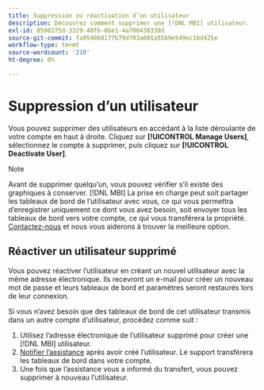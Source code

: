 ```yaml
---
title: Suppression ou réactivation d’un utilisateur
description: Découvrez comment supprimer une [!DNL MBI] utilisateur.
exl-id: 0590275d-3329-40fb-8be1-4a700438338d
source-git-commit: fa954868177b79d703a601a55b9e549ec1bd425e
workflow-type: tm+mt
source-wordcount: '210'
ht-degree: 0%

---
```


# Suppression d’un utilisateur

Vous pouvez supprimer des utilisateurs en accédant à la liste déroulante de votre compte en haut à droite. Cliquez sur **[!UICONTROL Manage Users]**, sélectionnez le compte à supprimer, puis cliquez sur **[!UICONTROL Deactivate User]**.

>[!NOTE]
>
>Avant de supprimer quelqu’un, vous pouvez vérifier s’il existe des graphiques à conserver. [!DNL MBI] La prise en charge peut soit partager les tableaux de bord de l’utilisateur avec vous, ce qui vous permettra d’enregistrer uniquement ce dont vous avez besoin, soit envoyer tous les tableaux de bord vers votre compte, ce qui vous transférera la propriété. [Contactez-nous](../../guide-overview.md) et nous vous aiderons à trouver la meilleure option.

## Réactiver un utilisateur supprimé

Vous pouvez réactiver l’utilisateur en créant un nouvel utilisateur avec la même adresse électronique. Ils recevront un e-mail pour créer un nouveau mot de passe et leurs tableaux de bord et paramètres seront restaurés lors de leur connexion.

Si vous n’avez besoin que des tableaux de bord de cet utilisateur transmis dans un autre compte d’utilisateur, procédez comme suit :

1. Utilisez l’adresse électronique de l’utilisateur supprimé pour créer une [!DNL MBI] utilisateur.
1. [Notifier l’assistance](https://experienceleague.adobe.com/docs/commerce-knowledge-base/kb/troubleshooting/miscellaneous/mbi-service-policies.html?lang=en) après avoir créé l’utilisateur. Le support transférera les tableaux de bord dans votre compte.
1. Une fois que l’assistance vous a informé du transfert, vous pouvez supprimer à nouveau l’utilisateur.
